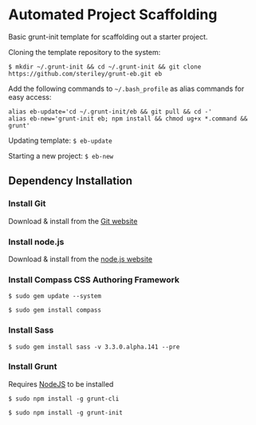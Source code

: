 Automated Project Scaffolding
========

Basic grunt-init template for scaffolding out a starter project.

Cloning the template repository to the system: 

```$ mkdir ~/.grunt-init && cd ~/.grunt-init && git clone https://github.com/steriley/grunt-eb.git eb```

Add the following commands to ```~/.bash_profile``` as alias commands for easy access:

```
alias eb-update='cd ~/.grunt-init/eb && git pull && cd -'
alias eb-new='grunt-init eb; npm install && chmod ug+x *.command && grunt'
```

Updating template: ```$ eb-update```

Starting a new project: ```$ eb-new```

## Dependency Installation

### Install Git
Download & install from the [Git website](http://git-scm.com/)

### Install node.js
Download & install from the [node.js website](http://nodejs.org/)

### Install Compass CSS Authoring Framework
```$ sudo gem update --system```

```$ sudo gem install compass```

### Install Sass
```$ sudo gem install sass -v 3.3.0.alpha.141 --pre```

### Install Grunt
Requires [NodeJS](http://nodejs.org/) to be installed

```$ sudo npm install -g grunt-cli```

```$ sudo npm install -g grunt-init```
